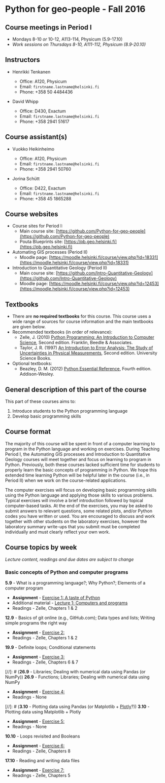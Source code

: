 # Python for geo-people - Fall 2016

## Course meetings in Period I
- Mondays 8-10 *or* 10-12, A113-114, Physicum (5.9-17.10)
- *Work sessions on Thursdays 8-10, A111-112, Physicum (8.9-20.10)*

## Instructors
- Henrikki Tenkanen
  - Office: A120, Physicum
  - Email: `firstname.lastname@helsinki.fi`
  - Phone: +358 50 4484436

- David Whipp
  - Office: D430, Exactum
  - Email: `firstname.lastname@helsinki.fi`
  - Phone: +358 2941 51617

## Course assistant(s)
- Vuokko Heikinheimo
  - Office: A120, Physicum
  - Email: `firstname.lastname@helsinki.fi`
  - Phone: +358 2941 50760 

- Jorina Schütt
  - Office: D422, Exactum
  - Email: `firstname.lastname@helsinki.fi`
  - Phone: +358 45 1865288

## Course websites
- Course sites for Period I:
  - Main course site: [https://github.com/Python-for-geo-people](https://github.com/Python-for-geo-people)
  - Pouta Blueprints site: [https://pb.geo.helsinki.fi](https://pb.geo.helsinki.fi)
- Automating GIS processes (Period II)
  - Moodle page: [https://moodle.helsinki.fi/course/view.php?id=18331](https://moodle.helsinki.fi/course/view.php?id=18331)
- Introduction to Quantitative Geology (Period II)
  - Main course site: [https://github.com/Intro-Quantitative-Geology](https://github.com/Intro-Quantitative-Geology)
  - Moodle page: [https://moodle.helsinki.fi/course/view.php?id=12453](https://moodle.helsinki.fi/course/view.php?id=12453)

## Textbooks
- There are **no required textbooks** for this course. This course uses a wide range of sources for course information and the main textbooks are given below.
- Recommended textbooks (in order of relevance):
  - Zelle, J. (2010) [Python Programming: An Introduction to Computer Science](http://mcsp.wartburg.edu/zelle/python/ppics2/index.html), Second edition. Franklin, Beedle & Associates.
  - Taylor, J. R. (1997) [An Introduction to Error Analysis: The Study of Uncertainties in Physical Measurements](http://www.uscibooks.com/taylornb.htm), Second edition. University Science Books.
- Optional textbooks:
  - Beazley, D. M. (2012) [Python Essential Reference](http://www.dabeaz.com/per.html), Fourth edition. Addison-Wesley.

## General description of this part of the course
This part of these courses aims to:

1. Introduce students to the Python programming language
2. Develop basic programming skills

## Course format
The majority of this course will be spent in front of a computer learning to program in the Python language and working on exercises.
During Teaching Period I, the Automating GIS processes and Introduction to Quantitative Geology courses will meet together and focus on learning to program in Python. Previously, both these courses lacked sufficient time for students to properly learn the basic concepts of programming in Python. We hope this extended time learning Python will be helpful later in the course (i.e., in Period II) when we work on the course-related applications.

The computer exercises will focus on developing basic programming skills using the Python language and applying those skills to various problems. Typical exercises will involve a brief introduction followed by topical computer-based tasks. At the end of the exercises, you may be asked to submit answers to relevant questions, some related plots, and/or Python codes you have written or used. You are encouraged to discuss and work together with other students on the laboratory exercises, however the laboratory summary write-ups that you submit must be completed individually and must clearly reflect your own work.

## Course topics by week
*Lecture content, readings and due dates are subject to change*
### Basic concepts of Python and computer programs
**5.9** - What is a programming language?; Why Python?; Elements of a computer program
- **Assignment** - [Exercise 1: A taste of Python](https://github.com/Python-for-geo-people/A-taste-of-Python)
- Additional material - [Lecture 1: Computers and programs](https://github.com/Python-for-geo-people/Lecture-slides/tree/master/01-Computers-and-programs)
- Readings - Zelle, Chapters 1 & 2

**12.9** - Basics of git online (e.g., GitHub.com); Data types and lists; Writing simple programs the right way
- **Assignment** - [Exercise 2: ](https://classroom.github.com/assignment-invitations/a3e02d425c06db7948bcfe7ae7804317)
- Readings - Zelle, Chapters 1 & 2

**19.9** - Definite loops; Conditional statements
- **Assignment** - [Exercise 3: ]()
- Readings - Zelle, Chapters 6 & 7

[//]: # (**26.9** - Libraries; Dealing with numerical data using Pandas (or NumPy))
**26.9** - Functions; Libraries; Dealing with numerical data using NumPy
- **Assignment** - [Exercise 4: ]()
- Readings - None

[//]: # (**3.10** - Plotting data using Pandas (or Matplotlib + [Plotly](http://nbviewer.jupyter.org/github/plotly/python-user-guide/blob/master/s6_matplotlylib/s6_matplotlylib.ipynb)?))
**3.10** - Plotting data using Matplotlib + Plotly 
- **Assignment** - [Exercise 5: ]()
- Readings - None

**10.10** - Loops revisited and Booleans
- **Assignment** - [Exercise 6: ]()
- Readings - Zelle, Chapters 8

**17.10** - Reading and writing data files
- **Assignment** - [Exercise 7: ]()
- Readings - Zelle, Chapters 5
